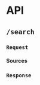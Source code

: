 <script setup>
// import { data as schema } from "../../../data/openapi.data.js";
</script>

# API

## `/search`

### `Request`

#### Sources

### `Response`
